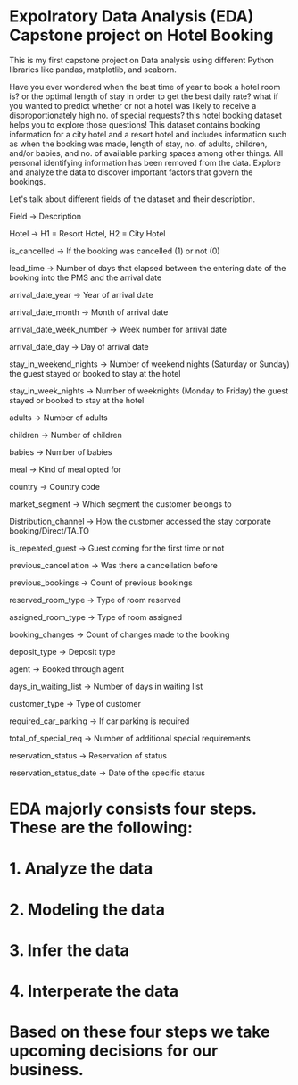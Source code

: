 # Expolratory Data Analysis (EDA) Capstone project on Hotel Booking

This is my first capstone project on Data analysis using different Python libraries like pandas, matplotlib, and seaborn.

Have you ever wondered when the best time of year to book a hotel room is? or the optimal length of stay in order to get the best daily rate? what if you wanted to predict whether or not a hotel was likely to receive a disproportionately high no. of special requests? this hotel booking dataset helps you to explore those questions! This dataset contains booking information for a city hotel and a resort hotel and includes information such as when the booking was made, length of stay, no. of adults, children, and/or babies, and no. of available parking spaces among other things. All personal identifying information has been removed from the data. Explore and analyze the data to discover important factors that govern the bookings.

Let's talk about different fields of the dataset and their description.

Field  → Description

Hotel → H1 = Resort Hotel, H2 = City Hotel

is_cancelled → If the booking was cancelled (1) or not (0)

lead_time → Number of days that elapsed between the entering date of the booking into the PMS and the arrival date 

arrival_date_year → Year of arrival date

arrival_date_month → Month of arrival date

arrival_date_week_number → Week number for arrival date

arrival_date_day → Day of arrival date

stay_in_weekend_nights → Number of weekend nights (Saturday or Sunday) the guest stayed or booked to stay at the hotel

stay_in_week_nights → Number of weeknights (Monday to Friday) the guest stayed or booked to stay at the hotel

adults → Number of adults

children → Number of children

babies → Number of babies

meal → Kind of meal opted for

country → Country code

market_segment → Which segment the customer belongs to 

Distribution_channel → How the customer accessed the stay corporate booking/Direct/TA.TO

is_repeated_guest → Guest coming for the first time or not

previous_cancellation → Was there a cancellation before

previous_bookings → Count of previous bookings

reserved_room_type → Type of room reserved

assigned_room_type → Type of room assigned

booking_changes → Count of changes made to the booking

deposit_type → Deposit type

agent → Booked through agent

days_in_waiting_list → Number of days in waiting list

customer_type → Type of customer

required_car_parking → If car parking is required

total_of_special_req → Number of additional special requirements

reservation_status → Reservation of status

reservation_status_date → Date of the specific status

# EDA majorly consists four steps. These are the following:

# 1. Analyze the data

# 2. Modeling the data

# 3. Infer the data

# 4. Interperate the data

# Based on these four steps we take upcoming decisions for our business.

